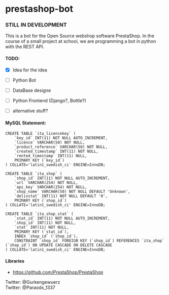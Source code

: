 # prestashop-bot

### STILL IN DEVELOPMENT

This is a bot for the Open Source webshop software PrestaShop.
In the course of a small project at school, we are programming a bot in python with the REST API.


#### TODO:
- [x] Idea for the idea
- [ ] Python Bot
- [ ] DataBase designe
- [ ] Python Frontend (Django?, Bottle?)
- [ ] alternative stuff?


#### MySQL Statement:
    CREATE TABLE `ita_licencekey` (
        `key_id` INT(11) NOT NULL AUTO_INCREMENT,
        `licence` VARCHAR(50) NOT NULL,
        `product_reference` VARCHAR(50) NOT NULL,
        `created_timestamp` INT(11) NOT NULL,
        `rented_timestamp` INT(11) NULL,
        PRIMARY KEY (`key_id`)
    ) COLLATE='latin1_swedish_ci' ENGINE=InnoDB;  
      
    CREATE TABLE `ita_shop` (
        `shop_id` INT(11) NOT NULL AUTO_INCREMENT,
        `url` VARCHAR(254) NOT NULL,
        `api_key` VARCHAR(254) NOT NULL,
        `shop_name` VARCHAR(50) NOT NULL DEFAULT 'Unknown',
        `delivstat` INT(11) NOT NULL DEFAULT '0',
        PRIMARY KEY (`shop_id`)
    ) COLLATE='latin1_swedish_ci' ENGINE=InnoDB;
      
    CREATE TABLE `ita_shop_stat` (
        `stat_id` INT(11) NOT NULL AUTO_INCREMENT,
        `shop_id` INT(11) NOT NULL,
        `stat` INT(11) NOT NULL,
        PRIMARY KEY (`stat_id`),
        INDEX `shop_id` (`shop_id`),
        CONSTRAINT `shop_id` FOREIGN KEY (`shop_id`) REFERENCES `ita_shop` (`shop_id`) ON UPDATE CASCADE ON DELETE CASCADE
    ) COLLATE='latin1_swedish_ci' ENGINE=InnoDB;



#### Libraries
- https://github.com/PrestaShop/PrestaShop

Twitter: @Gurkengewuerz  
Twitter: @Paraodx_1337
